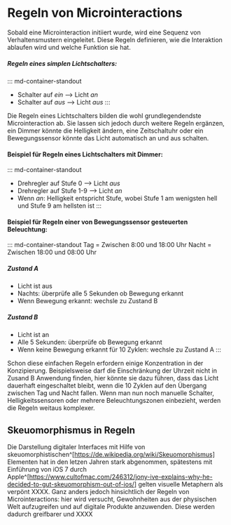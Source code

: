 # Regeln von Microinteractions



Sobald eine Microinteraction initiiert wurde, wird eine Sequenz von Verhaltensmustern eingeleitet. Diese Regeln definieren, wie die Interaktion ablaufen wird und welche Funktion sie hat.

##### Regeln eines simplen Lichtschalters: 

::: md-container-standout
- Schalter auf *ein* --> Licht *an*
- Schalter auf *aus* --> Licht *aus*
:::

Die Regeln eines Lichtschalters bilden die wohl grundlegendendste Microinteraction ab. Sie lassen sich jedoch durch weitere Regeln ergänzen, ein Dimmer könnte die Helligkeit ändern, eine Zeitschaltuhr oder ein Bewegungssensor könnte das Licht automatisch an und aus schalten.

#### Beispiel für Regeln eines Lichtschalters mit Dimmer:

::: md-container-standout
- Drehregler auf Stufe 0 --> Licht *aus*
- Drehregler auf Stufe 1-9 --> Licht *an*
- Wenn *an*: Helligkeit entspricht Stufe, wobei Stufe 1 am wenigsten hell und Stufe 9 am hellsten ist
:::

#### Beispiel für Regeln einer von Bewegungssensor gesteuerten Beleuchtung:

::: md-container-standout
Tag = Zwischen 8:00 und 18:00 Uhr
Nacht = Zwischen 18:00 und 08:00 Uhr

##### Zustand A
  - Licht ist aus
  - Nachts: überprüfe alle 5 Sekunden ob Bewegung erkannt
  - Wenn Bewegung erkannt: wechsle zu Zustand B

##### Zustand B
  - Licht ist an
  - Alle 5 Sekunden: überprüfe ob Bewegung erkannt
  - Wenn keine Bewegung erkannt für 10 Zyklen: wechsle zu Zustand A
:::

Schon diese einfachen Regeln erfordern einige Konzentration in der Konzipierung. Beispielsweise darf die Einschränkung der Uhrzeit nicht in Zusand B Anwendung finden, hier könnte sie dazu führen, dass das Licht dauerhaft eingeschaltet bleibt, wenn die 10 Zyklen auf den Übergang zwischen Tag und Nacht fallen. Wenn man nun noch manuelle Schalter, Helligkeitssensoren oder mehrere Beleuchtungszonen einbezieht, werden die Regeln weitaus komplexer.

## Skeuomorphismus in Regeln

Die Darstellung digitaler Interfaces mit Hilfe von skeuomorphistischen^[https://de.wikipedia.org/wiki/Skeuomorphismus] Elementen hat in den letzen Jahren stark abgenommen, spätestens mit Einführung von iOS 7 durch Apple^[https://www.cultofmac.com/246312/jony-ive-explains-why-he-decided-to-gut-skeuomorphism-out-of-ios/] gelten visuelle Metaphern als verpönt XXXX.
Ganz anders jedoch hinsichtlich der Regeln von Microinteractions: hier wird versucht, Gewohnheiten aus der physischen Welt aufzugreifen und auf digitale Produkte anzuwenden. Diese werden dadurch greifbarer und XXXX
